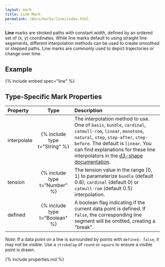 ```yaml
---
layout: mark
title: Line Mark
permalink: /docs/marks/line/index.html
---
```


**Line** marks are stroked paths with constant width, defined by an ordered set of (x, y) coordinates. While line marks default to using straight line segements, different interpolation methods can be used to create smoothed or stepped paths. Line marks are commonly used to depict trajectories or change over time.

## Example

{% include embed spec="line" %}

## Type-Specific Mark Properties

| Property            | Type                           | Description   |
| :------------------ | :----------------------------: | :------------ |
| interpolate         | {% include type t="String" %}  | The interpolation method to use. One of `basis`, `bundle`, `cardinal`, `catmull-rom`, `linear`, `monotone`, `natural`, `step`, `step-after`, `step-before`. The default is `linear`. You can find explanations for these line interpolators in the [d3-shape documentation](https://github.com/d3/d3-shape/blob/master/README.md#curves). |
| tension             | {% include type t="Number" %}  | The tension value in the range [0, 1] to parameterize `bundle` (default 0.8), `cardinal` (default 0) or `catmull-rom` (default 0.5) interpolation. |
| defined             | {% include type t="Boolean" %} | A boolean flag indicating if the current data point is defined. If `false`, the corresponding line segment will be omitted, creating a "break". |

_Note_: If a data point on a line is surrounded by points with `defined: false`, it may not be visible. Use a `strokeCap` of `round` or `square` to ensure a visible point is drawn.

{% include properties.md %}
